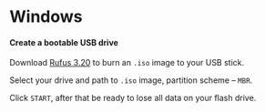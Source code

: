 # Windows

#### Create a bootable USB drive

Download [Rufus 3.20](https://github.com/pbatard/rufus/releases/download/v3.20/rufus-3.20.exe) to burn an `.iso` image to your USB stick.

Select your drive and path to `.iso` image, partition scheme – `MBR`.

Click `START`, after that be ready to lose all data on your flash drive.
